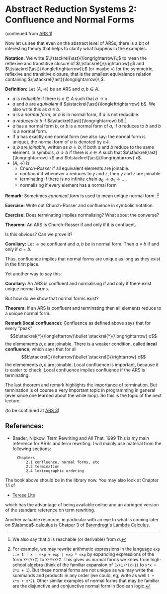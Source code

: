 # Abstract Reduction Systems 2: Confluence and Normal Forms

(continued from [ARS 1](https://hackmd.io/s/rkk0tgxu7))

Now let us see that even on the abstract level of ARSs, there is a bit of interesting theory that helps to clarify what happens in the examples. 

**Notation:**
We write $\;\stackrel{\ast}{\longrightarrow}\;$ to mean the reflexive and transtitive closure of $\;\stackrel{}{\rightarrow}\;$ and $\;\stackrel{\ast}{\longleftrightarrow}\;$ (or maybe $\equiv$) for the symmetric, reflexive and transitive closure, that is the smallest equivalence relation containing $\;\stackrel{\ast}{\longrightarrow}\;$. 

**Definition:** Let $(A,\to)$ be an ARS and $a,b\in A$.
- $a$ is *reducible* if there is $x\in A$ such that $a\to x$.
- $a$ and $b$ are *equivalent* if $a\stackrel{\ast}{\longleftrightarrow} b$. We also write this as $a\equiv b$.
- $a$ is a *normal form*, or $a$ is in normal form, if $a$ is not reducible. 
- $a$ *reduces to* $b$ if $a\stackrel{\ast}{\longrightarrow} b$.[^reduces]
- $a$ has a normal form $b$, or $b$ is a normal form of $a$, if $a$ reduces to $b$ and $b$ is a normal form.
- If $a$ has exactly one normal form (we also say: the normal form is unique), the normal form of $a$ is denoted by $a{\downarrow}$.
- $a,b$ are *joinable*, written as $a\downarrow b$, if both $a$ and $b$ reduce to the same element. In symbols, $a\downarrow b$ if there is $x\in A$ such that $a\stackrel{\ast}{\longrightarrow} x$ and $b\stackrel{\ast}{\longrightarrow} x$.
- $(A,\to)$ is 
  - *Church-Rosser* if all equivalent elements are joinable. 
  - *confluent* if whenever $x$ reduces to $y$ and $z$, then $y$ and $z$ are joinable.
  - terminating if there is no infinite chain $a_0\to a_1\to\ldots$.
  - normalising if every element has a normal form

**Remark:** Sometimes *canonical form* is used to mean unique normal form. [^canonicalform]

**Exercise:** Write out Church-Rosser and confluence in symbolic notation.

**Exercise:** Does terminating implies normalising? What about the converse?

**Theorem:** An ARS is Church-Rosser if and only if it is confluent.

Is this obvious? Can we prove it?

**Corollary:** Let $\to$ be confluent and $a,b$ be in normal form. Then $a \equiv b$ if and only if $a=b$.

Thus, confluence implies that normal forms are unique as long as they exist in the first place.

Yet another way to say this:

**Corollary:** An ARS is confluent and normalising if and only if there exist unique normal forms.

But how do we show that normal forms exist?

**Theorem:** If an ARS is confluent and terminating then all elements reduce to a unique normal form.

**Remark (local confluence):** Confluence as defined above says that for every "peak" $$b\stackrel{*}{\longleftarrow}\bullet \stackrel{*}{\longrightarrow} c$$ the elemements $b,c$ are joinable. There is a weaker condition, called **local confluence**, which says that for all  $$b\stackrel{}{\leftarrow}\bullet \stackrel{}{\rightarrow} c$$ the elemements $b,c$ are joinable. Local confluence is important, because it is easier to check. Local confluence implies confluence if the ARS is terminating.

The last theorem and remark highlights the importance of termination. But termination is of course a very important topic in programming in general (ever since one learned about the while loop). So this is the topic of the next lecture.

(to be continued at [ARS 3](https://hackmd.io/s/BkXUkyw_Q))

## References:
- Baader, Nipkow. Term Rewriting and All That. 1999
  This is my main reference for ARSs and term rewriting. I will mainly use material from the following sections:
        
        Chapters 
			2.1 confluence, normal forms, etc
			2.3 termination
			2.4 lexicographic ordering

The book above should be in the library now. You may also look at Chapter 1.1 of 

- [Terese Lite](https://www.cs.vu.nl/~tcs/trs/tereselite06.pdf)

which has the advantage of being available online and an abridged version of the standard reference on term rewriting.

Another valuable resource, in particular with an eye to what is coming later on $\labmda$-calculus is Chatper 3 of [Barendregt's Lambda Calculus](https://www.elsevier.com/books/the-lambda-calculus/barendregt/978-0-444-87508-2).

[^reduces]: We also say that $b$ is reachable (or derivable) from $a$.

[^canonicalform]: For example, we may rewrite arithmetic expressions in the language 
`exp ::= 1 | x | exp + exp | exp * exp` 
by expanding expressions of the form `X*(Y+Z)` to `X*Y+X*Z`. This gives us normal forms we know from high-school algebra (think of the familiar expansion of `(x+1)*(x+1)` to `x*x + 2*x + 1`). But these normal forms are not unique as we may write the summands and products in any order (we could, eg, write as well `1 + x*x + x*2`).
Other similar examples of normal forms that may be familiar are the disjunctive and conjunctive normal form in Boolean logic.